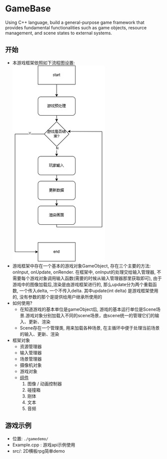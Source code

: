 # GameBase
Using C++ language, build a general-purpose game framework that provides fundamental functionalities such as game objects, resource management, and scene states to external systems.

## 开始
- 本游戏框架依照如下流程图设置:
![](./doc/images/游戏main.png)
- 游戏框架中存在一个基本的游戏对象GameObject, 存在三个主要的方法: onInput, onUpdate, onRender. 在框架中, onInput的处理交给输入管理器, 不需要每个游戏对象调用输入函数(需要的时候从输入管理器那里获取即可), 由于游戏中的图像加载后,渲染是由游戏框架进行的, 那么update分为两个重载函数, 一个传入delta, 一个不传入delta. 其中update(int delta) 是游戏框架使用的, 没有参数的那个是提供给用户继承所使用的
- 如何使用?
  - 在知道游戏的基本单位是gameObject后, 游戏的基本运行单位是Scene场景.游戏对象分别加载入不同的scene场景，由scene统一的管理它们的输入、更新、渲染  
  - Scene存在一个管理类, 用来加载各种场景, 在主循环中便于处理当前场景的输入、更新、渲染  
- 框架对象
  - 资源管理器
  - 输入管理器
  - 场景管理器
  - 摄像机对象
  - 游戏对象
  - <a href="./doc/component/component.md">组件</a> 
    1. 图像 / 动画控制器  
    2. 碰撞箱
    3. 刚体
    4. 文本
    5. 音频


## 游戏示例
- 位置: ``./gamedemo/``
- Example.cpp : 游戏api示例使用
- src/: 2D横板rpg简单demo 